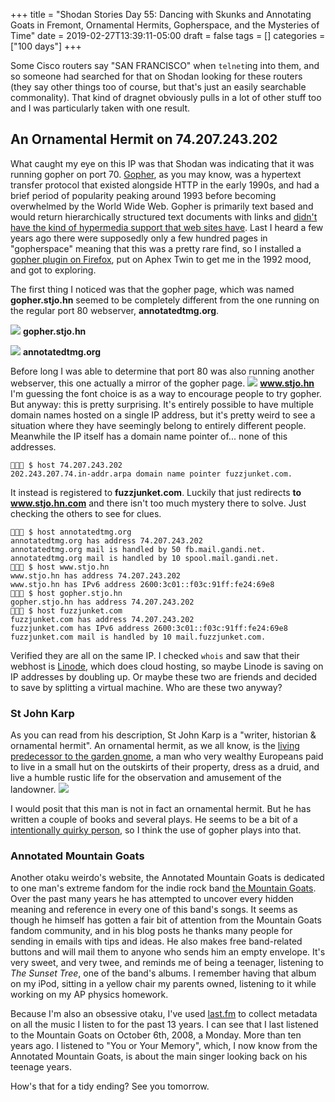 +++
title = "Shodan Stories Day 55: Dancing with Skunks and Annotating Goats in Fremont, Ornamental Hermits, Gopherspace, and the Mysteries of Time"
date = 2019-02-27T13:39:11-05:00
draft = false
tags = []
categories = ["100 days"]
+++


Some Cisco routers say "SAN FRANCISCO" when `telnet`ing into them, and so someone had searched for that on Shodan looking for these routers (they say other things too of course, but that's just an easily searchable commonality). That kind of dragnet obviously pulls in a lot of other stuff too and I was particularly taken with one result.

## An Ornamental Hermit on 74.207.243.202
What caught my eye on this IP was that Shodan was indicating that it was running gopher on port 70. [Gopher](https://en.wikipedia.org/wiki/Gopher_(protocol)), as you may know, was a hypertext transfer protocol that existed alongside HTTP in the early 1990s, and had a brief period of popularity peaking around 1993 before becoming overwhelmed by the World Wide Web. Gopher is primarily text based and would return hierarchically structured text documents with links and [didn't have the kind of hypermedia support that web sites have](https://motherboard.vice.com/en_us/article/9kwek8/long-live-gopher-the-techies-keeping-the-text-driven-internet-alive). Last I heard a few years ago there were supposedly only a few hundred pages in "gopherspace" meaning that this was a pretty rare find, so I installed a [gopher plugin on Firefox](https://addons.mozilla.org/en-US/firefox/addon/overbitewx/), put on Aphex Twin to get me in the 1992 mood, and got to exploring.

The first thing I noticed was that the gopher page, which was named __gopher.stjo.hn__ seemed to be completely different from the one running on the regular port 80 webserver, __annotatedtmg.org__.

![](/images/100Days/Day55/gopher.png)
__gopher.stjo.hn__

![](/images/100Days/Day55/mountaingoats.png)
__annotatedtmg.org__

Before long I was able to determine that port 80 was also running another webserver, this one actually a mirror of the gopher page.
![](/images/100Days/Day55/stjohn.png)
__www.stjo.hn__
I'm guessing the font choice is as a way to encourage people to try gopher. But anyway: this is pretty surprising. It's entirely possible to have multiple domain names hosted on a single IP address, but it's pretty weird to see a situation where they have seemingly belong to entirely different people. Meanwhile the IP itself has a domain name pointer of... none of this addresses.

```
👻🌵🔮 $ host 74.207.243.202
202.243.207.74.in-addr.arpa domain name pointer fuzzjunket.com.
```

It instead is registered to __fuzzjunket.com__. Luckily that just redirects __to www.stjo.hn.com__ and there isn't too much mystery there to solve. Just checking the others to see for clues.

```
👻🌵🔮 $ host annotatedtmg.org
annotatedtmg.org has address 74.207.243.202
annotatedtmg.org mail is handled by 50 fb.mail.gandi.net.
annotatedtmg.org mail is handled by 10 spool.mail.gandi.net.
👻🌵🔮 $ host www.stjo.hn                                        
www.stjo.hn has address 74.207.243.202
www.stjo.hn has IPv6 address 2600:3c01::f03c:91ff:fe24:69e8
👻🌵🔮 $ host gopher.stjo.hn
gopher.stjo.hn has address 74.207.243.202
👻🌵🔮 $ host fuzzjunket.com
fuzzjunket.com has address 74.207.243.202
fuzzjunket.com has IPv6 address 2600:3c01::f03c:91ff:fe24:69e8
fuzzjunket.com mail is handled by 10 mail.fuzzjunket.com.
```

Verified they are all on the same IP. I checked `whois` and saw that their webhost is [Linode](https://www.linode.com/), which does cloud hosting, so maybe Linode is saving on IP addresses by doubling up. Or maybe these two are friends and decided to save by splitting a virtual machine. Who are these two anyway?

### St John Karp
As you can read from his description, St John Karp is a "writer, historian & ornamental hermit". An ornamental hermit, as we all know, is the [living predecessor to the garden gnome](https://en.wikipedia.org/wiki/Garden_hermit), a man who very wealthy Europeans paid to live in a small hut on the outskirts of their property, dress as a druid, and live a humble rustic life for the observation and amusement of the landowner.
![](/images/100Days/Day55/gardenhermit.png)

I would posit that this man is not in fact an ornamental hermit. But he has written a couple of books and several plays. He seems to be a bit of a [intentionally quirky person](https://www.kirkusreviews.com/author/st-john-karp/), so I think the use of gopher plays into that.

### Annotated Mountain Goats
Another otaku weirdo's website, the Annotated Mountain Goats is dedicated to one man's extreme fandom for the indie rock band [the Mountain Goats](https://en.wikipedia.org/wiki/The_Mountain_Goats). Over the past many years he has attempted to uncover every hidden meaning and reference in every one of this band's songs. It seems as though he himself has gotten a fair bit of attention from the Mountain Goats fandom community, and in his blog posts he thanks many people for sending in emails with tips and ideas. He also makes free band-related buttons and will mail them to anyone who sends him an empty envelope. It's very sweet, and very twee, and reminds me of being a teenager, listening to _The Sunset Tree_, one of the band's albums. I remember having that album on my iPod, sitting in a yellow chair my parents owned, listening to it while working on my AP physics homework.

Because I'm also an obsessive otaku, I've used [last.fm](https://www.last.fm) to collect metadata on all the music I listen to for the past 13 years. I can see that I last listened to the Mountain Goats on October 6th, 2008, a Monday. More than ten years ago. I listened to "You or Your Memory", which, I now know from the Annotated Mountain Goats, is about the main singer looking back on his teenage years.

How's that for a tidy ending? See you tomorrow.
